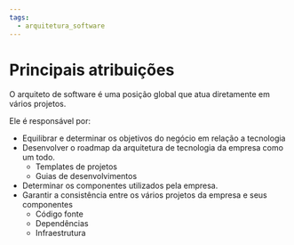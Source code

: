```yaml
---
tags:
  - arquitetura_software
---
```

# Principais atribuições

O arquiteto de software é uma posição global que atua diretamente em vários projetos.

Ele é responsável por:

- Equilibrar e determinar os objetivos do negócio em relação a tecnologia
- Desenvolver o roadmap da arquitetura de tecnologia da empresa como um todo.
	- Templates de projetos
	- Guias de desenvolvimentos
- Determinar os componentes utilizados pela empresa.
- Garantir a consistência entre os vários projetos da empresa e seus componentes
	- Código fonte
	- Dependências
	- Infraestrutura

